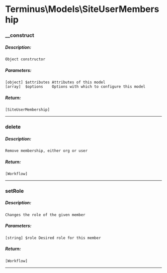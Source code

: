 # Terminus\Models\SiteUserMembership

### __construct
##### Description:
    Object constructor

##### Parameters:
    [object] $attributes Attributes of this model
    [array]  $options    Options with which to configure this model

##### Return:
    [SiteUserMembership]

---

### delete
##### Description:
    Remove membership, either org or user

##### Return:
    [Workflow]

---

### setRole
##### Description:
    Changes the role of the given member

##### Parameters:
    [string] $role Desired role for this member

##### Return:
    [Workflow]

---

